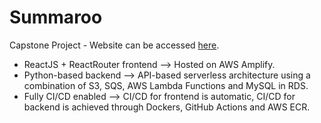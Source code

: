 # Summaroo
Capstone Project - Website can be accessed [here](www.summarooapp.com).

- ReactJS + ReactRouter frontend --> Hosted on AWS Amplify.
- Python-based backend --> API-based serverless architecture using a combination of S3, SQS, AWS Lambda Functions and MySQL in RDS. 
- Fully CI/CD enabled --> CI/CD for frontend is automatic, CI/CD for backend is achieved through Dockers, GitHub Actions and AWS ECR.



